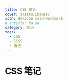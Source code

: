 ```yaml
---
title: CSS 笔记
cover: assets/images/
icon: devicon:css3-wordmark
# article: false
category: 笔记
tags:
  - CSS
  - SCSS
  - 语法
---
```


# CSS 笔记